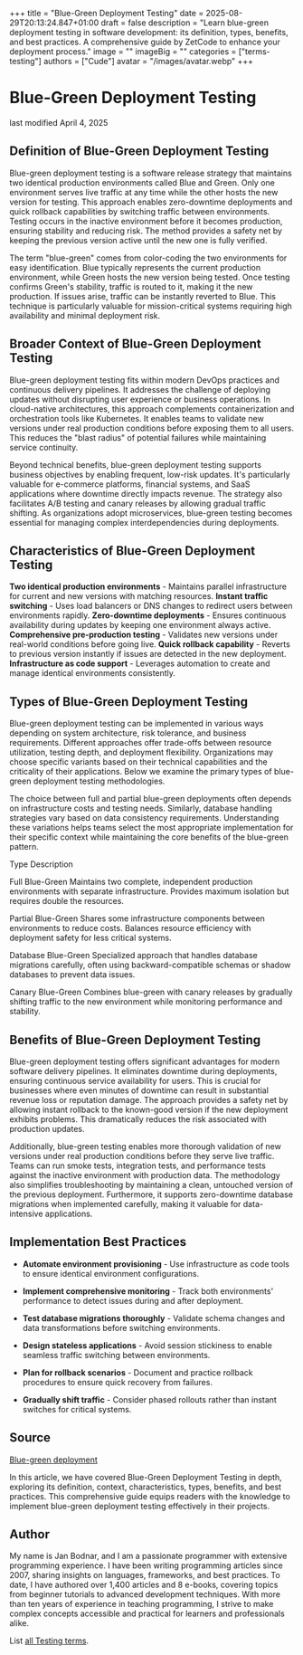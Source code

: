 +++
title = "Blue-Green Deployment Testing"
date = 2025-08-29T20:13:24.847+01:00
draft = false
description = "Learn blue-green deployment testing in software development: its definition, types, benefits, and best practices. A comprehensive guide by ZetCode to enhance your deployment process."
image = ""
imageBig = ""
categories = ["terms-testing"]
authors = ["Cude"]
avatar = "/images/avatar.webp"
+++

# Blue-Green Deployment Testing

last modified April 4, 2025

## Definition of Blue-Green Deployment Testing

Blue-green deployment testing is a software release strategy that maintains two
identical production environments called Blue and Green. Only one environment
serves live traffic at any time while the other hosts the new version for
testing. This approach enables zero-downtime deployments and quick rollback
capabilities by switching traffic between environments. Testing occurs in the
inactive environment before it becomes production, ensuring stability and
reducing risk. The method provides a safety net by keeping the previous version
active until the new one is fully verified.

The term "blue-green" comes from color-coding the two environments for easy
identification. Blue typically represents the current production environment,
while Green hosts the new version being tested. Once testing confirms Green's
stability, traffic is routed to it, making it the new production. If issues
arise, traffic can be instantly reverted to Blue. This technique is particularly
valuable for mission-critical systems requiring high availability and minimal
deployment risk.

## Broader Context of Blue-Green Deployment Testing

Blue-green deployment testing fits within modern DevOps practices and continuous
delivery pipelines. It addresses the challenge of deploying updates without
disrupting user experience or business operations. In cloud-native
architectures, this approach complements containerization and orchestration
tools like Kubernetes. It enables teams to validate new versions under real
production conditions before exposing them to all users. This reduces the
"blast radius" of potential failures while maintaining service continuity.

Beyond technical benefits, blue-green deployment testing supports business
objectives by enabling frequent, low-risk updates. It's particularly valuable
for e-commerce platforms, financial systems, and SaaS applications where
downtime directly impacts revenue. The strategy also facilitates A/B testing and
canary releases by allowing gradual traffic shifting. As organizations adopt
microservices, blue-green testing becomes essential for managing complex
interdependencies during deployments.

## Characteristics of Blue-Green Deployment Testing

**Two identical production environments** - Maintains parallel
infrastructure for current and new versions with matching resources.
**Instant traffic switching** - Uses load balancers or DNS
changes to redirect users between environments rapidly.
**Zero-downtime deployments** - Ensures continuous availability
during updates by keeping one environment always active.
**Comprehensive pre-production testing** - Validates new
versions under real-world conditions before going live.
**Quick rollback capability** - Reverts to previous version
instantly if issues are detected in the new deployment.
**Infrastructure as code support** - Leverages automation to
create and manage identical environments consistently.

## Types of Blue-Green Deployment Testing

Blue-green deployment testing can be implemented in various ways depending on
system architecture, risk tolerance, and business requirements. Different
approaches offer trade-offs between resource utilization, testing depth, and
deployment flexibility. Organizations may choose specific variants based on
their technical capabilities and the criticality of their applications. Below we
examine the primary types of blue-green deployment testing methodologies.

The choice between full and partial blue-green deployments often depends on
infrastructure costs and testing needs. Similarly, database handling strategies
vary based on data consistency requirements. Understanding these variations
helps teams select the most appropriate implementation for their specific
context while maintaining the core benefits of the blue-green pattern.

Type
Description

Full Blue-Green
Maintains two complete, independent production environments with separate
infrastructure. Provides maximum isolation but requires double the resources.

Partial Blue-Green
Shares some infrastructure components between environments to reduce costs.
Balances resource efficiency with deployment safety for less critical systems.

Database Blue-Green
Specialized approach that handles database migrations carefully, often using
backward-compatible schemas or shadow databases to prevent data issues.

Canary Blue-Green
Combines blue-green with canary releases by gradually shifting traffic to
the new environment while monitoring performance and stability.

## Benefits of Blue-Green Deployment Testing

Blue-green deployment testing offers significant advantages for modern software
delivery pipelines. It eliminates downtime during deployments, ensuring
continuous service availability for users. This is crucial for businesses where
even minutes of downtime can result in substantial revenue loss or reputation
damage. The approach provides a safety net by allowing instant rollback to the
known-good version if the new deployment exhibits problems. This dramatically
reduces the risk associated with production updates.

Additionally, blue-green testing enables more thorough validation of new
versions under real production conditions before they serve live traffic. Teams
can run smoke tests, integration tests, and performance tests against the
inactive environment with production data. The methodology also simplifies
troubleshooting by maintaining a clean, untouched version of the previous
deployment. Furthermore, it supports zero-downtime database migrations when
implemented carefully, making it valuable for data-intensive applications.

## Implementation Best Practices

- **Automate environment provisioning** - Use infrastructure as code tools to ensure identical environment configurations.

- **Implement comprehensive monitoring** - Track both environments' performance to detect issues during and after deployment.

- **Test database migrations thoroughly** - Validate schema changes and data transformations before switching environments.

- **Design stateless applications** - Avoid session stickiness to enable seamless traffic switching between environments.

- **Plan for rollback scenarios** - Document and practice rollback procedures to ensure quick recovery from failures.

- **Gradually shift traffic** - Consider phased rollouts rather than instant switches for critical systems.

## Source

[Blue-green deployment](https://en.wikipedia.org/wiki/Blue-green_deployment)

In this article, we have covered Blue-Green Deployment Testing in depth,
exploring its definition, context, characteristics, types, benefits, and best
practices. This comprehensive guide equips readers with the knowledge to
implement blue-green deployment testing effectively in their projects.

## Author

My name is Jan Bodnar, and I am a passionate programmer with extensive
programming experience. I have been writing programming articles since 2007,
sharing insights on languages, frameworks, and best practices. To date, I have
authored over 1,400 articles and 8 e-books, covering topics from beginner
tutorials to advanced development techniques. With more than ten years of
experience in teaching programming, I strive to make complex concepts accessible
and practical for learners and professionals alike.

List [all Testing terms](/all/#terms-test).
